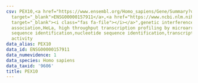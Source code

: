 ```yaml
---
csv: PEX10,<a href="https://www.ensembl.org/Homo_sapiens/Gene/Summary?db=core;g=ENSG00000157911"
  target="_blank">ENSG00000157911</a>,<a href="https://www.ncbi.nlm.nih.gov/pubmed/17216044"
  target="_blank"><i class="fas fa-file"></i></a>",genetic interference,functional
  association,HeLa, high throughput transcription profiling by microarray,nucleotide
  sequence identification,nucleotide sequence identification,transcriptional regulation,up-regulates
  activity
data_alias: PEX10
data_id: ENSG00000157911
data_numevidence: 1
data_species: Homo sapiens
data_taxid: '9606'
title: PEX10
---
```

